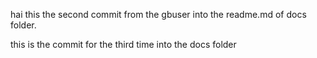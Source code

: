 hai this the second commit from the gbuser into the readme.md of docs folder.

this is the commit for the third time into the docs folder